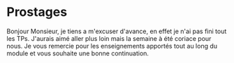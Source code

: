 # Prostages
Bonjour Monsieur, je tiens a m'excuser d'avance, en effet je n'ai pas fini tout les TPs.
J'aurais aimé aller plus loin mais la semaine à été coriace pour nous.
Je vous remercie pour les enseignements apportés tout au long du module et vous souhaite une bonne continuation.

